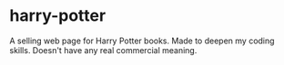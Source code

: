 # harry-potter
A selling web page for Harry Potter books.
Made to deepen my coding skills. Doesn't have any real commercial meaning.
